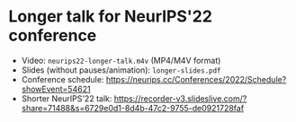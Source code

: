 # Longer talk for NeurIPS'22 conference

- Video: `neurips22-longer-talk.m4v` (MP4/M4V format)
- Slides (without pauses/animation): `longer-slides.pdf`
- Conference schedule: https://neurips.cc/Conferences/2022/Schedule?showEvent=54621
- Shorter NeurIPS'22 talk: https://recorder-v3.slideslive.com/?share=71488&s=6729e0d1-8d4b-47c2-9755-de0921728faf